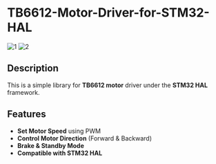 # TB6612-Motor-Driver-for-STM32-HAL
![1](https://github.com/user-attachments/assets/2196cc75-316c-44a9-83f8-aa74ad8d19e1)
![2](https://github.com/user-attachments/assets/bf1411b9-80a4-46a9-9051-716e1b3cac2b)
## Description
This is a simple library for **TB6612 motor** driver under the **STM32 HAL** framework.
## Features
- **Set Motor Speed** using PWM
- **Control Motor Direction** (Forward & Backward)
- **Brake & Standby Mode**
- **Compatible with STM32 HAL**


